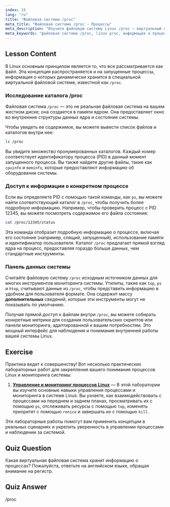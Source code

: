 ```yaml
---
index: 10
lang: "ru"
title: "Файловая система /proc"
meta_title: "Файловая система /proc - Процессы"
meta_description: "Изучите файловую систему Linux /proc — виртуальный каталог, предоставляющий обзор ядра и запущенных процессов. Узнайте, как получить дополнительные сведения о процессах помимо стандартных команд."
meta_keywords: "файловая система /proc, linux proc, информация о процессах, linux proc extras, системный дашборд, процессы Linux, информация о ядре"
---
```


## Lesson Content

В Linux основным принципом является то, что все рассматривается как файл. Эта концепция распространяется и на запущенные процессы, информация о которых динамически хранится в специальной виртуальной файловой системе, известной как `/proc`.

### Исследование каталога /proc

Файловая система `/proc` — это не реальная файловая система на вашем жестком диске; она создается в памяти ядром. Она предоставляет окно во внутренние структуры данных ядра и состояние системы.

Чтобы увидеть ее содержимое, вы можете вывести список файлов и каталогов внутри нее:

```bash
ls /proc
```

Вы увидите множество пронумерованных каталогов. Каждый номер соответствует идентификатору процесса (PID) в данный момент запущенного процесса. Вы также найдете другие файлы, такие как `cpuinfo` и `meminfo`, которые предоставляют информацию об оборудовании системы.

### Доступ к информации о конкретном процессе

Если вы определяете PID с помощью такой команды, как `ps`, вы можете найти соответствующий каталог в `/proc`, чтобы получить более подробную информацию. Например, чтобы проверить процесс с PID 12345, вы можете посмотреть содержимое его файла состояния:

```bash
cat /proc/12345/status
```

Эта команда отобразит подробную информацию о процессе, включая его состояние (например, спящий, запущенный), использование памяти и идентификатор пользователя. Каталог `/proc` предлагает прямой взгляд ядра на процесс, предоставляя гораздо больше данных, чем стандартные инструменты.

### Панель данных системы

Считайте файловую систему `/proc` исходным источником данных для многих инструментов мониторинга системы. Утилиты, такие как `top`, `ps` и `htop`, считывают данные из `/proc`, чтобы представить информацию в удобном для пользователя формате. Она содержит массу **дополнительных** сведений, которые эти инструменты могут не показывать по умолчанию.

Получая прямой доступ к файлам внутри `/proc`, вы можете собирать конкретные метрики для создания пользовательских скриптов или панели мониторинга, адаптированной к вашим потребностям. Это мощный интерфейс для наблюдения и понимания внутренней работы вашей системы Linux.

## Exercise

Практика ведет к совершенству! Вот несколько практических лабораторных работ для закрепления вашего понимания процессов Linux и мониторинга системы:

1. **[Управление и мониторинг процессов Linux](https://labex.io/ru/labs/comptia-manage-and-monitor-linux-processes-590864)** — В этой лаборатории вы изучите основные навыки управления процессами и мониторинга в системе Linux. Вы узнаете, как взаимодействовать с процессами на переднем и заднем планах, просматривать их с помощью `ps`, отслеживать ресурсы с помощью `top`, изменять приоритет с помощью `renice` и завершать их с помощью `kill`.

Эти лабораторные работы помогут вам применить концепции в реальных сценариях и укрепить уверенность в управлении процессами и наблюдении за системой.

## Quiz Question

Какая виртуальная файловая система хранит информацию о процессах? Пожалуйста, ответьте на английском языке, обращая внимание на регистр.

## Quiz Answer

/proc
